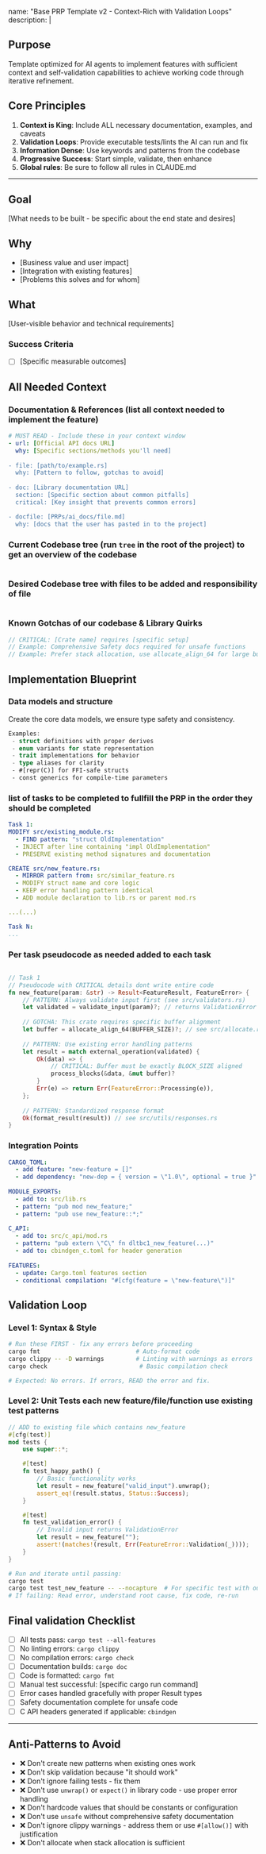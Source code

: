 name: "Base PRP Template v2 - Context-Rich with Validation Loops"
description: |

## Purpose
Template optimized for AI agents to implement features with sufficient context and self-validation capabilities to achieve working code through iterative refinement.

## Core Principles
1. **Context is King**: Include ALL necessary documentation, examples, and caveats
2. **Validation Loops**: Provide executable tests/lints the AI can run and fix
3. **Information Dense**: Use keywords and patterns from the codebase
4. **Progressive Success**: Start simple, validate, then enhance
5. **Global rules**: Be sure to follow all rules in CLAUDE.md

---

## Goal
[What needs to be built - be specific about the end state and desires]

## Why
- [Business value and user impact]
- [Integration with existing features]
- [Problems this solves and for whom]

## What
[User-visible behavior and technical requirements]

### Success Criteria
- [ ] [Specific measurable outcomes]

## All Needed Context

### Documentation & References (list all context needed to implement the feature)
```yaml
# MUST READ - Include these in your context window
- url: [Official API docs URL]
  why: [Specific sections/methods you'll need]
  
- file: [path/to/example.rs]
  why: [Pattern to follow, gotchas to avoid]
  
- doc: [Library documentation URL] 
  section: [Specific section about common pitfalls]
  critical: [Key insight that prevents common errors]

- docfile: [PRPs/ai_docs/file.md]
  why: [docs that the user has pasted in to the project]

```

### Current Codebase tree (run `tree` in the root of the project) to get an overview of the codebase
```bash

```

### Desired Codebase tree with files to be added and responsibility of file
```bash

```

### Known Gotchas of our codebase & Library Quirks
```rust
// CRITICAL: [Crate name] requires [specific setup]
// Example: Comprehensive Safety docs required for unsafe functions
// Example: Prefer stack allocation, use allocate_align_64 for large buffers
```

## Implementation Blueprint

### Data models and structure

Create the core data models, we ensure type safety and consistency.
```rust
Examples: 
 - struct definitions with proper derives
 - enum variants for state representation
 - trait implementations for behavior
 - type aliases for clarity
 - #[repr(C)] for FFI-safe structs
 - const generics for compile-time parameters

```

### list of tasks to be completed to fullfill the PRP in the order they should be completed

```yaml
Task 1:
MODIFY src/existing_module.rs:
  - FIND pattern: "struct OldImplementation"
  - INJECT after line containing "impl OldImplementation"
  - PRESERVE existing method signatures and documentation

CREATE src/new_feature.rs:
  - MIRROR pattern from: src/similar_feature.rs
  - MODIFY struct name and core logic
  - KEEP error handling pattern identical
  - ADD module declaration to lib.rs or parent mod.rs

...(...)

Task N:
...

```


### Per task pseudocode as needed added to each task
```rust

// Task 1
// Pseudocode with CRITICAL details dont write entire code
fn new_feature(param: &str) -> Result<FeatureResult, FeatureError> {
    // PATTERN: Always validate input first (see src/validators.rs)
    let validated = validate_input(param)?; // returns ValidationError
    
    // GOTCHA: This crate requires specific buffer alignment
    let buffer = allocate_align_64(BUFFER_SIZE)?; // see src/allocate.rs
    
    // PATTERN: Use existing error handling patterns
    let result = match external_operation(validated) {
        Ok(data) => {
            // CRITICAL: Buffer must be exactly BLOCK_SIZE aligned
            process_blocks(&data, &mut buffer)?
        }
        Err(e) => return Err(FeatureError::Processing(e)),
    };
    
    // PATTERN: Standardized response format
    Ok(format_result(result)) // see src/utils/responses.rs
}
```

### Integration Points

```yaml
CARGO_TOML:
  - add feature: "new-feature = []"
  - add dependency: "new-dep = { version = \"1.0\", optional = true }"
  
MODULE_EXPORTS:
  - add to: src/lib.rs
  - pattern: "pub mod new_feature;"
  - pattern: "pub use new_feature::*;"
  
C_API:
  - add to: src/c_api/mod.rs
  - pattern: "pub extern \"C\" fn dltbc1_new_feature(...)"
  - add to: cbindgen_c.toml for header generation
  
FEATURES:
  - update: Cargo.toml features section
  - conditional compilation: "#[cfg(feature = \"new-feature\")]"
```

## Validation Loop

### Level 1: Syntax & Style
```bash
# Run these FIRST - fix any errors before proceeding
cargo fmt                           # Auto-format code
cargo clippy -- -D warnings         # Linting with warnings as errors
cargo check                          # Basic compilation check

# Expected: No errors. If errors, READ the error and fix.
```

### Level 2: Unit Tests each new feature/file/function use existing test patterns
```rust
// ADD to existing file which contains new_feature
#[cfg(test)]
mod tests {
    use super::*;

    #[test]
    fn test_happy_path() {
        // Basic functionality works
        let result = new_feature("valid_input").unwrap();
        assert_eq!(result.status, Status::Success);
    }

    #[test]
    fn test_validation_error() {
        // Invalid input returns ValidationError
        let result = new_feature("");
        assert!(matches!(result, Err(FeatureError::Validation(_))));
    }
}
```

```bash
# Run and iterate until passing:
cargo test
cargo test test_new_feature -- --nocapture  # For specific test with output
# If failing: Read error, understand root cause, fix code, re-run
```

## Final validation Checklist
- [ ] All tests pass: `cargo test --all-features`
- [ ] No linting errors: `cargo clippy`
- [ ] No compilation errors: `cargo check`
- [ ] Documentation builds: `cargo doc`
- [ ] Code is formatted: `cargo fmt`
- [ ] Manual test successful: [specific cargo run command]
- [ ] Error cases handled gracefully with proper Result types
- [ ] Safety documentation complete for unsafe code
- [ ] C API headers generated if applicable: `cbindgen`

---

## Anti-Patterns to Avoid

- ❌ Don't create new patterns when existing ones work
- ❌ Don't skip validation because "it should work"  
- ❌ Don't ignore failing tests - fix them
- ❌ Don't use `unwrap()` or `expect()` in library code - use proper error handling
- ❌ Don't hardcode values that should be constants or configuration
- ❌ Don't use `unsafe` without comprehensive safety documentation
- ❌ Don't ignore clippy warnings - address them or use `#[allow()]` with justification
- ❌ Don't allocate when stack allocation is sufficient